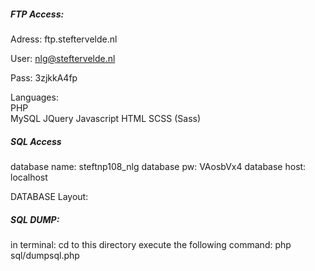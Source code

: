 ##### FTP Access:
Adress: ftp.steftervelde.nl

User: nlg@steftervelde.nl

Pass: 3zjkkA4fp

Languages:  
PHP  
MySQL
JQuery
Javascript
HTML
SCSS (Sass)

##### SQL Access
database name: steftnp108_nlg
database pw: VAosbVx4
database host: localhost

DATABASE Layout:

##### SQL DUMP:
in terminal:
cd to this directory
execute the following command:
php sql/dumpsql.php
